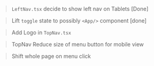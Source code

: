 > `LeftNav.tsx` decide to show left nav on Tablets [Done]

> Lift `toggle` state to possibly `<App/>` component [done]

> Add Logo in `TopNav.tsx`

> TopNav Reduce size of menu button for mobile view

> Shift whole page on menu click

